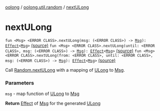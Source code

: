 [oolong](../index.md) / [oolong.util.random](index.md) / [nextULong](./next-u-long.md)

# nextULong

`fun <Msg> <ERROR CLASS>.nextULong(msg: (<ERROR CLASS>) -> `[`Msg`](next-u-long.md#Msg)`): `[`Effect`](../oolong/-effect.md)`<`[`Msg`](next-u-long.md#Msg)`>` [(source)](https://github.com/oolong-kt/oolong/tree/master/oolong/src/commonMain/kotlin/oolong/util/random/util.kt#L236)
`fun <Msg> <ERROR CLASS>.nextULong(until: <ERROR CLASS>, msg: (<ERROR CLASS>) -> `[`Msg`](next-u-long.md#Msg)`): `[`Effect`](../oolong/-effect.md)`<`[`Msg`](next-u-long.md#Msg)`>` [(source)](https://github.com/oolong-kt/oolong/tree/master/oolong/src/commonMain/kotlin/oolong/util/random/util.kt#L246)
`fun <Msg> <ERROR CLASS>.nextULong(from: <ERROR CLASS>, until: <ERROR CLASS>, msg: (<ERROR CLASS>) -> `[`Msg`](next-u-long.md#Msg)`): `[`Effect`](../oolong/-effect.md)`<`[`Msg`](next-u-long.md#Msg)`>` [(source)](https://github.com/oolong-kt/oolong/tree/master/oolong/src/commonMain/kotlin/oolong/util/random/util.kt#L256)

Call [Random.nextULong](#) with a mapping of [ULong](#) to [Msg](next-u-long.md#Msg).

### Parameters

`msg` - map function of [ULong](#) to [Msg](next-u-long.md#Msg)

**Return**
[Effect](../oolong/-effect.md) of [Msg](next-u-long.md#Msg) for the generated [ULong](#)


